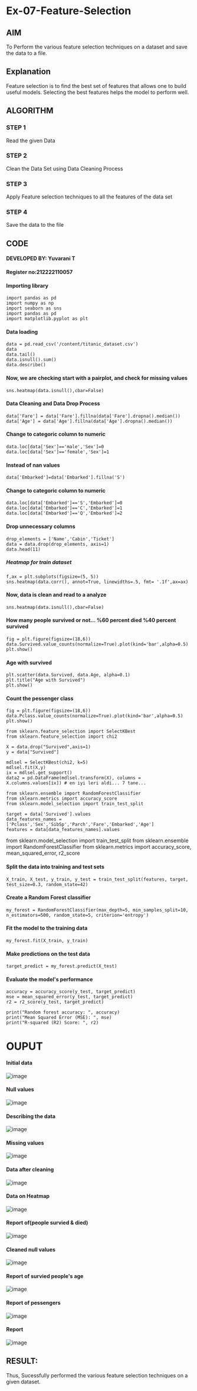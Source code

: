 # Ex-07-Feature-Selection
## AIM
To Perform the various feature selection techniques on a dataset and save the data to a file. 

## Explanation
Feature selection is to find the best set of features that allows one to build useful models.
Selecting the best features helps the model to perform well. 

## ALGORITHM
### STEP 1
Read the given Data
### STEP 2
Clean the Data Set using Data Cleaning Process
### STEP 3
Apply Feature selection techniques to all the features of the data set
### STEP 4
Save the data to the file

## CODE
#### DEVELOPED BY: Yuvarani T
#### Register no:212222110057

#### Importing library
```
import pandas as pd
import numpy as np
import seaborn as sns
import pandas as pd
import matplotlib.pyplot as plt
```
#### Data loading
```
data = pd.read_csv('/content/titanic_dataset.csv')
data
data.tail()
data.isnull().sum()
data.describe()
```
#### Now, we are checking start with a pairplot, and check for missing values
```
sns.heatmap(data.isnull(),cbar=False)
```
#### Data Cleaning and Data Drop Process
```
data['Fare'] = data['Fare'].fillna(data['Fare'].dropna().median())
data['Age'] = data['Age'].fillna(data['Age'].dropna().median())
```
#### Change to categoric column to numeric
```
data.loc[data['Sex']=='male','Sex']=0
data.loc[data['Sex']=='female','Sex']=1
```
#### Instead of nan values
```
data['Embarked']=data['Embarked'].fillna('S')
```
#### Change to categoric column to numeric
```
data.loc[data['Embarked']=='S','Embarked']=0
data.loc[data['Embarked']=='C','Embarked']=1
data.loc[data['Embarked']=='Q','Embarked']=2
```
#### Drop unnecessary columns
```
drop_elements = ['Name','Cabin','Ticket']
data = data.drop(drop_elements, axis=1)
data.head(11)
```
##### Heatmap for train dataset
```
f,ax = plt.subplots(figsize=(5, 5))
sns.heatmap(data.corr(), annot=True, linewidths=.5, fmt= '.1f',ax=ax)
```
#### Now, data is clean and read to a analyze
```
sns.heatmap(data.isnull(),cbar=False)
```
#### How many people survived or not... %60 percent died %40 percent survived
```
fig = plt.figure(figsize=(18,6))
data.Survived.value_counts(normalize=True).plot(kind='bar',alpha=0.5)
plt.show()
```
#### Age with survived
```
plt.scatter(data.Survived, data.Age, alpha=0.1)
plt.title("Age with Survived")
plt.show()
```
#### Count the pessenger class
```
fig = plt.figure(figsize=(18,6))
data.Pclass.value_counts(normalize=True).plot(kind='bar',alpha=0.5)
plt.show()

from sklearn.feature_selection import SelectKBest
from sklearn.feature_selection import chi2

X = data.drop("Survived",axis=1)
y = data["Survived"]

mdlsel = SelectKBest(chi2, k=5)
mdlsel.fit(X,y)
ix = mdlsel.get_support()
data2 = pd.DataFrame(mdlsel.transform(X), columns = X.columns.values[ix]) # en iyi leri aldi... 7 tane...

from sklearn.ensemble import RandomForestClassifier
from sklearn.metrics import accuracy_score
from sklearn.model_selection import train_test_split

target = data['Survived'].values
data_features_names = ['Pclass','Sex','SibSp','Parch','Fare','Embarked','Age']
features = data[data_features_names].values
```
from sklearn.model_selection import train_test_split
from sklearn.ensemble import RandomForestClassifier
from sklearn.metrics import accuracy_score, mean_squared_error, r2_score

#### Split the data into training and test sets
```
X_train, X_test, y_train, y_test = train_test_split(features, target, test_size=0.3, random_state=42)
```
#### Create a Random Forest classifier
```
my_forest = RandomForestClassifier(max_depth=5, min_samples_split=10, n_estimators=500, random_state=5, criterion='entropy')
```
#### Fit the model to the training data
```
my_forest.fit(X_train, y_train)
```
#### Make predictions on the test data
```
target_predict = my_forest.predict(X_test)
```
#### Evaluate the model's performance
```
accuracy = accuracy_score(y_test, target_predict)
mse = mean_squared_error(y_test, target_predict)
r2 = r2_score(y_test, target_predict)

print("Random forest accuracy: ", accuracy)
print("Mean Squared Error (MSE): ", mse)
print("R-squared (R2) Score: ", r2)
```
# OUPUT

#### Initial data
![image](https://github.com/Yuvaranithulasingam/ODD2023-Datascience-Ex-07/assets/121418522/34e84532-21ba-406f-b6ae-43e468ba7fae)

#### Null values
![image](https://github.com/Yuvaranithulasingam/ODD2023-Datascience-Ex-07/assets/121418522/dc89eb9f-733d-44a3-8620-bbce3da68f17)

#### Describing the data
![image](https://github.com/Yuvaranithulasingam/ODD2023-Datascience-Ex-07/assets/121418522/3758004d-5608-4ac4-a0c5-6ffa36f6afa2)

#### Missing values
![image](https://github.com/Yuvaranithulasingam/ODD2023-Datascience-Ex-07/assets/121418522/0628fd80-58ca-4fd5-9169-cb53b50f6a58)

#### Data after cleaning
![image](https://github.com/Yuvaranithulasingam/ODD2023-Datascience-Ex-07/assets/121418522/2f2da446-94b4-42f3-966b-edad86c7e89a)

#### Data on Heatmap
![image](https://github.com/Yuvaranithulasingam/ODD2023-Datascience-Ex-07/assets/121418522/23f125c4-66e2-4bfb-87ec-fa2df989f238)

#### Report of(people survied & died)
![image](https://github.com/Yuvaranithulasingam/ODD2023-Datascience-Ex-07/assets/121418522/6785d0e3-41b2-498f-8723-28b0795c2003)

#### Cleaned null values
![image](https://github.com/Yuvaranithulasingam/ODD2023-Datascience-Ex-07/assets/121418522/2729d6f8-d07e-4d60-ad12-ae64fa94b17a)

#### Report of survied people's age
![image](https://github.com/Yuvaranithulasingam/ODD2023-Datascience-Ex-07/assets/121418522/41429727-cc7a-4e53-a198-6b28e14d1c13)

#### Report of pessengers
![image](https://github.com/Yuvaranithulasingam/ODD2023-Datascience-Ex-07/assets/121418522/784a3ead-2996-48ee-a1f4-9d9ee6b3e32b)

#### Report
![image](https://github.com/Yuvaranithulasingam/ODD2023-Datascience-Ex-07/assets/121418522/56c8d8a9-8bdb-4190-afd5-7fe442241d56)

## RESULT:
Thus, Sucessfully performed the various feature selection techniques on a given dataset.
